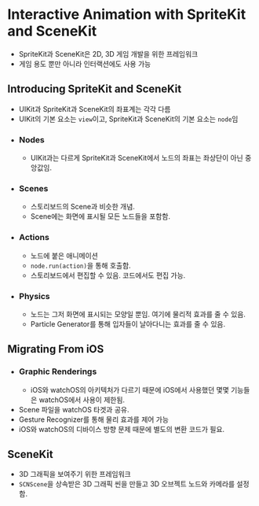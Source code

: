 # Interactive Animation with SpriteKit and SceneKit

- SpriteKit과 SceneKit은 2D, 3D 게임 개발을 위한 프레임워크
- 게임 용도 뿐만 아니라 인터랙션에도 사용 가능

## Introducing SpriteKit and SceneKit
- UIKit과 SpriteKit과 SceneKit의 좌표계는 각각 다름
- UIKit의 기본 요소는 `view`이고, SpriteKit과 SceneKit의 기본 요소는 `node`임
- ### Nodes
  - UIKit과는 다르게 SpriteKit과 SceneKit에서 노드의 좌표는 좌상단이 아닌 중앙값임.
- ### Scenes
  - 스토리보드의 Scene과 비슷한 개념. 
  - Scene에는 화면에 표시될 모든 노드들을 포함함.
- ### Actions
  - 노드에 붙은 애니메이션
  - `node.run(action)`을 통해 호출함.
  - 스토리보드에서 편집할 수 있음. 코드에서도 편집 가능.
- ### Physics
  - 노드는 그저 화면에 표시되는 모양일 뿐임. 여기에 물리적 효과를 줄 수 있음.
  - Particle Generator를 통해 입자들이 날아다니는 효과를 줄 수 있음.


## Migrating From iOS
- ### Graphic Renderings
  - iOS와 watchOS의 아키텍처가 다르기 때문에 iOS에서 사용했던 몇몇 기능들은 watchOS에서 사용이 제한됨.
- Scene 파일을 watchOS 타겟과 공유.
- Gesture Recognizer를 통해 물리 효과를 제어 가능
- iOS와 watchOS의 디바이스 방향 문제 때문에 별도의 변환 코드가 필요.

## SceneKit
- 3D 그래픽을 보여주기 위한 프레임워크
- `SCNScene`을 상속받은 3D 그래픽 씬을 만들고 3D 오브젝트 노드와 카메라를 설정함.
